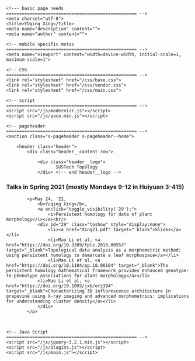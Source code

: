 <html class="no-js" lang="en">
<head>

    <!--- basic page needs
    ================================================== -->
    <meta charset="utf-8">
    <title>YUqing Xing</title>
    <meta name="description" content="">
    <meta name="author" content="">

    <!-- mobile specific metas
    ================================================== -->
    <meta name="viewport" content="width=device-width, initial-scale=1, maximum-scale=1">

    <!-- CSS
    ================================================== -->
    <link rel="stylesheet" href="/css/base.css">
    <link rel="stylesheet" href="/css/vendor.css">
    <link rel="stylesheet" href="/css/main.css">

    <!-- script
    ================================================== -->
    <script src="/js/modernizr.js"></script>
    <script src="/js/pace.min.js"></script>
<script type="text/javascript">
<!--
    function toggle_visibility(id) {
       var e = document.getElementById(id);
       if(e.style.display == 'block')
          e.style.display = 'none';
       else
          e.style.display = 'block';
    }
//-->
</script>


<body id="top">

    <!-- pageheader
    ================================================== -->
    <section class="s-pageheader s-pageheader--home">

        <header class="header">
            <div class="header__content row">

                <div class="header__logo">
                       SUSTech Topology 
                </div> <!-- end header__logo -->


<article class="row format-standard">

<h3><a id="T"></a>Talks in Spring 2021 (mostly Mondays 9&ndash;12 in Huiyuan 3-415)</h3>

            <p>May 24, '21, 
                <b>Yuqing Xing</b>, 
                <a onclick="toggle_visibility('29');">
                    <i>Persistent homology for data of plant morphology</i></a><br/>
                <div id="29" class="toshow" style="display:none">
                    <li><a href="Xing21.pdf" target="_blank">Slides</a></li>
                    <li>Mao Li et al, <a href="https://doi.org/10.3389/fpls.2018.00553" target="_blank">Topological data analysis as a morphometric method: using persistent homology to demarcate a leaf morphospace</a></li>
                    <li>Mao Li et al, <a href="https://doi.org/10.1104/pp.18.00104" target="_blank">The persistent homology mathematical framework provides enhanced genotype-to-phenotype associations for plant morphology</a></li>     
                <li>Mao Li et al, <a href="https://doi.org/10.1093/jxb/erz394" target="_blank">Characterizing 3D inflorescence architecture in grapevine using X-ray imaging and advanced morphometrics: implications for understanding cluster density</a></li>     
                </div>
            </p>



    <!-- Java Script
    ================================================== -->
    <script src="/js/jquery-3.2.1.min.js"></script>
    <script src="/js/plugins.js"></script>
    <script src="/js/main.js"></script>

</body>

</html>
